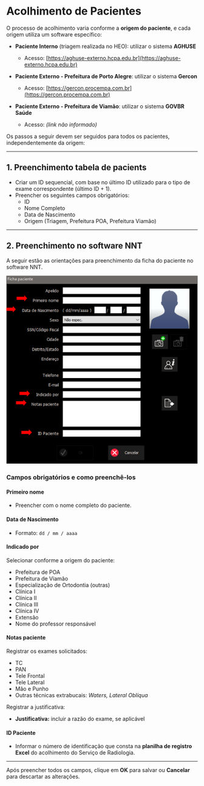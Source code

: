 # Acolhimento de Pacientes

O processo de acolhimento varia conforme a **origem do paciente**, e cada origem utiliza um software específico:

- **Paciente Interno** (triagem realizada no HEO): utilizar o sistema **AGHUSE**  
  *  Acesso: [https://aghuse-externo.hcpa.edu.br](https://aghuse-externo.hcpa.edu.br)

- **Paciente Externo - Prefeitura de Porto Alegre**: utilizar o sistema **Gercon**  
  * Acesso: [https://gercon.procempa.com.br](https://gercon.procempa.com.br)

- **Paciente Externo - Prefeitura de Viamão**: utilizar o sistema **GOVBR Saúde**  
  * Acesso: *(link não informado)*


Os passos a seguir devem ser seguidos para todos os pacientes, independentemente da origem:

---

## 1. Preenchimento tabela de pacients

- Criar um ID sequencial, com base no último ID utilizado para o tipo de exame correspondente (último ID + 1).
- Preencher os seguintes campos obrigatórios:
  - ID
  - Nome Completo
  - Data de Nascimento
  - Origem (Triagem, Prefeitura POA, Prefeitura Viamão)

---

## 2. Preenchimento no software NNT


A seguir estão as orientações para preenchimento da ficha do paciente no software NNT.

![Tela de preenchimento do paciente](../../assets/nnt_dados.png)


### Campos obrigatórios e como preenchê-los

####  Primeiro nome
- Preencher com o nome completo do paciente.

#### Data de Nascimento
- Formato: `dd / mm / aaaa`

#### Indicado por
Selecionar conforme a origem do paciente:
- Prefeitura de POA
- Prefeitura de Viamão
- Especialização de Ortodontia (outras)
- Clínica I
- Clínica II
- Clínica III
- Clínica IV
- Extensão
- Nome do professor responsável

#### Notas paciente
Registrar os exames solicitados:
- TC  
- PAN  
- Tele Frontal  
- Tele Lateral  
- Mão e Punho 
- Outras técnicas extrabucais: *Waters, Lateral Oblíqua*  

Registrar a justificativa:
- **Justificativa:** incluir a razão do exame, se aplicável

#### ID Paciente
- Informar o número de identificação que consta na **planilha de registro Excel** do acolhimento do Serviço de Radiologia.

---

Após preencher todos os campos, clique em **OK** para salvar ou **Cancelar** para descartar as alterações.